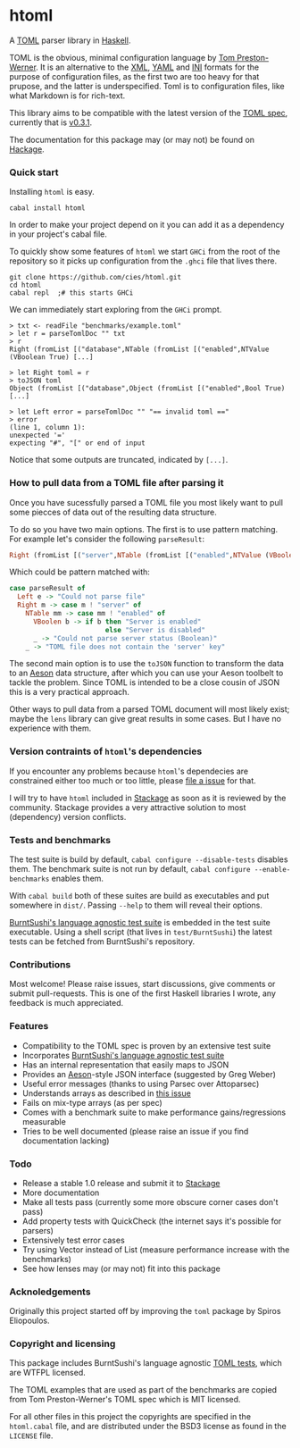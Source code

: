 htoml
=====

A [TOML](https://github.com/mojombo/toml) parser library in
[Haskell](http://haskell-lang.org).

TOML is the obvious, minimal configuration language by
[Tom Preston-Werner](https://github.com/mojombo).
It is an alternative to the [XML](http://www.w3.org/TR/REC-xml/),
[YAML](http://www.yaml.org/spec/1.2/spec.html) and
[INI](http://en.wikipedia.org/wiki/INI_file) formats for the purpose of
configuration files, as the first two are too heavy for that prupose,
and the latter is underspecified.
Toml is to configuration files, like what Markdown is for rich-text.

This library aims to be compatible with the latest version of the
[TOML spec](https://github.com/mojombo/toml), currently that is
[v0.3.1](https://github.com/toml-lang/toml/releases/tag/v0.3.1).

The documentation for this package may (or may not) be found on
[Hackage](https://hackage.haskell.org/package/htoml).


### Quick start

Installing `htoml` is easy.

    cabal install htoml

In order to make your project depend on it you can add it as a
dependency in your project's cabal file.

To quickly show some features of `htoml` we start `GHCi` from the
root of the repository so it picks up configuration from the
`.ghci` file that lives there.

    git clone https://github.com/cies/htoml.git
    cd htoml
    cabal repl  ;# this starts GHCi

We can immediately start exploring from the `GHCi` prompt.

    > txt <- readFile "benchmarks/example.toml"
    > let r = parseTomlDoc "" txt
    > r
    Right (fromList [("database",NTable (fromList [("enabled",NTValue (VBoolean True) [...]

    > let Right toml = r
    > toJSON toml
    Object (fromList [("database",Object (fromList [("enabled",Bool True) [...]

    > let Left error = parseTomlDoc "" "== invalid toml =="
    > error
    (line 1, column 1):
    unexpected '='
    expecting "#", "[" or end of input

Notice that some outputs are truncated, indicated by `[...]`.


### How to pull data from a TOML file after parsing it

Once you have sucessfully parsed a TOML file you most likely want to pull
some piecces of data out of the resulting data structure.

To do so you have two main options. The first is to use pattern matching.
For example let's consider the following `parseResult`:

```haskell
Right (fromList [("server",NTable (fromList [("enabled",NTValue (VBoolean True))] ) )] )
```

Which could be pattern matched with:

```haskell
case parseResult of
  Left e -> "Could not parse file"
  Right m -> case m ! "server" of
    NTable mm -> case mm ! "enabled" of
      VBoolen b -> if b then "Server is enabled"
                        else "Server is disabled"
      _ -> "Could not parse server status (Boolean)"
    _ -> "TOML file does not contain the 'server' key"
```

The second main option is to use the `toJSON` function to transform the data
to an [Aeson](https://hackage.haskell.org/package/aeson) data structure,
after which you can use your Aeson toolbelt to tackle the problem. Since
TOML is intended to be a close cousin of JSON this is a very practical
approach.

Other ways to pull data from a parsed TOML document will most likely
exist; maybe the `lens` library can give great results in some cases.
But I have no experience with them.


### Version contraints of `htoml`'s dependencies

If you encounter any problems because `htoml`'s dependecies are
constrained either too much or too little, please
[file a issue](https://github.com/cies/htoml/issues) for that.

I will try to have `htoml` included in [Stackage](http://stackage.org)
as soon as it is reviewed by the community. Stackage provides a very
attractive solution to most (dependency) version conflicts.


### Tests and benchmarks

The test suite is build by default, `cabal configure --disable-tests` disables them.
The benchmark suite is not run by default, `cabal configure --enable-benchmarks` enables them.

With `cabal build` both of these suites are build as executables and
put somewhere in `dist/`. Passing `--help` to them will reveal their
options.

[BurntSushi's language agnostic test suite](https://github.com/BurntSushi/toml-test)
is embedded in the test suite executable.  Using a shell script (that
lives in `test/BurntSushi`) the latest tests can be fetched from
BurntSushi's repository.


### Contributions

Most welcome! Please raise issues, start discussions, give comments or
submit pull-requests.
This is one of the first Haskell libraries I wrote, any feedback is
much appreciated.


### Features

* Compatibility to the TOML spec is proven by an extensive test suite
* Incorporates [BurntSushi's language agnostic test suite](https://github.com/BurntSushi/toml-test)
* Has an internal representation that easily maps to JSON
* Provides an [Aeson](https://hackage.haskell.org/package/aeson)-style JSON interface (suggested by Greg Weber)
* Useful error messages (thanks to using Parsec over Attoparsec)
* Understands arrays as described in [this issue](https://github.com/toml-lang/toml/issues/254)
* Fails on mix-type arrays (as per spec)
* Comes with a benchmark suite to make performance gains/regressions measurable
* Tries to be well documented (please raise an issue if you find documentation lacking)


### Todo

* Release a stable 1.0 release and submit it to [Stackage](http://stackage.org)
* More documentation
* Make all tests pass (currently some more obscure corner cases don't pass)
* Add property tests with QuickCheck (the internet says it's possible for parsers)
* Extensively test error cases
* Try using Vector instead of List (measure performance increase with the benchmarks)
* See how lenses may (or may not) fit into this package


### Acknoledgements

Originally this project started off by improving the `toml` package by
Spiros Eliopoulos.


### Copyright and licensing

This package includes BurntSushi's language agnostic
[TOML tests](https://github.com/BurntSushi/toml-test), which are WTFPL
licensed.

The TOML examples that are used as part of the benchmarks are copied
from Tom Preston-Werner's TOML spec which is MIT licensed.

For all other files in this project the copyrights are specified in the
`htoml.cabal` file, and are distributed under the BSD3 license as found
in the `LICENSE` file.
